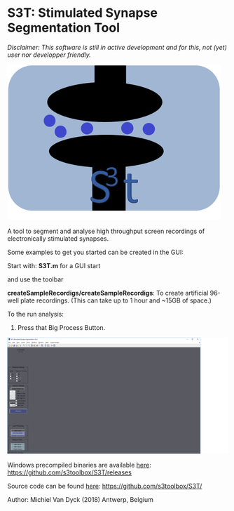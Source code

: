 # S3T: Stimulated Synapse Segmentation Tool
*Disclaimer: This software is still in active development and for this, not (yet) user nor*
*developper friendly.*

![alt text](thelogo.png "S3T Logo")

A tool to segment and analyse high throughput screen recordings of electronically stimulated synapses.

Some examples to get you started can be created in the GUI:

Start with: **S3T.m** for a GUI start

and use the toolbar

**createSampleRecordigs/createSampleRecordigs**: To create artificial 96-well plate recordings.
(This can take up to 1 hour and ~15GB of space.)

To the run analysis:
1) Press that Big Process Button.

![alt text](buttonsExample.png "S3T Logo")

Windows precompiled binaries are available [here](https://github.com/s3toolbox/S3T/releases):
https://github.com/s3toolbox/S3T/releases

Source code can be found [here](https://github.com/s3toolbox/S3T/):
https://github.com/s3toolbox/S3T/

Author: Michiel Van Dyck (2018) Antwerp, Belgium


